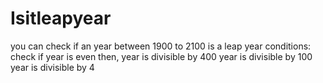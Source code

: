 # Isitleapyear
you can check if an year between 1900 to 2100 is a leap year
conditions:
  check if year is even then,
  year is divisible by 400
  year is divisible by 100
  year is divisible by 4
